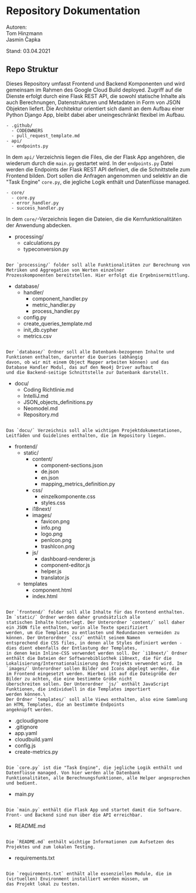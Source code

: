 # Repository Dokumentation

Autoren: \
Tom Hinzmann \
Jasmin Čapka

Stand: 03.04.2021

## Repo Struktur

Dieses Repository umfasst Frontend und Backend Komponenten und wird gemeinsam im Rahmen des Google Cloud Build deployed.
Zugriff auf die Dienste erfolgt durch eine Flask REST API, die sowohl statische Inhalte als auch Berechnungen,
Datenstrukturen und Metadaten in Form von JSON Objekten liefert. Die Architektur orientiert sich damit an dem Aufbau einer
Python Django App, bleibt dabei aber uneingeschränkt flexibel im Aufbau.

```
- .github/
  - CODEOWNERS
  - pull_request_template.md
- api/
  - endpoints.py
```
    
In dem `api/` Verzeichnis liegen die Files, die der Flask App angehören, die wiederum durch die `main.py` gestartet wird.
In der `endpoints.py` Datei werden die Endpoints der Flask REST API definiert, die die Schnittstelle zum Frontend bilden.
Dort sollen die Anfragen angenommen und selektiv an die "Task Engine" `core.py`, die jegliche Logik enthält und Datenflüsse
managed.

```
- core/
  - core.py
  - error_handler.py
  - success_handler.py
```
In dem `core/`-Verzeichnis liegen die Dateien, die die Kernfunktionalitäten der Anwendung abdecken.

- processing/
  - calculations.py
  - typeconversion.py
```

Der `processing/` folder soll alle Funktionalitäten zur Berechnung von Metriken und Aggregation von Werten einzelner
Prozesskomponenten bereitstellen. Hier erfolgt die Ergebnisermittlung.

```
- database/
  - handler/
    - component_handler.py
    - metric_handler.py
    - process_handler.py
  - config.py
  - create_queries_template.md
  - init_db.cypher
  - metrics.csv
```

Der `database/` Ordner soll alle Datenbank-bezogenen Inhalte und Funktionen enthalten, darunter die Queries (abhängig
davon, ob wir mit einem Object Mapper arbeiten können) und das Database Handler Modul, das auf den Neo4j Driver aufbaut
und die Backend-seitige Schnittstelle zur Datenbank darstellt.

```
- docu/
  - Coding Richtlinie.md
  - IntelliJ.md
  - JSON_objects_definitions.py
  - Neomodel.md
  - Repository.md
```

Das `docu/` Verzeichnis soll alle wichtigen Projektdokumentationen, Leitfäden und Guidelines enthalten, die im Repository liegen.

```
- frontend/
  - static/
    - content/
      - component-sections.json
      - de.json
      - en.json
      - mapping_metrics_definition.py
    - css/
      - einzelkomponente.css
      - styles.css
    - i18next/
    - images/
      - favicon.png
      - info.png
      - logo.png
      - penIcon.png
      - trashIcon.png
    - js/
      - dashboard-renderer.js
      - component-editor.js
      - helper.js
      - translator.js
  - templates
    - component.html
    - index.html
```

Der `frontend/` folder soll alle Inhalte für das Frontend enthalten. Im `static/` Ordner werden daher grundsätzlich alle
statischen Inhalte hinterlegt. Der Unterordner `content/` soll daher ein JSON file enthalten, worin alle Texte spezifiziert
werden, um die Templates zu entlasten und Redundanzen vermeiden zu können. Der Unterordner `css/` enthält seinem Namen
entsprechend die CSS files, in denen alle Styles definiert werden - dies dient ebenfalls der Entlastung der Templates,
in denen kein Inline-CSS verwendet werden soll. Der `i18next/` Ordner enthält die Dateien der Softwarebibliothek i18next, die für die Lokalisierung/Internationalisierung des Projekts verwendet wird. Im `images/` Unterordner sollen Bilder und Icons abgelegt werden, die
im Frontend eingesetzt werden. Hierbei ist auf die Dateigröße der Bilder zu achten, die eine bestimmte Größe nicht
überschreiten sollen. Der Unterordner `js/` enthält JavaScript Funktionen, die individuell in die Templates importiert
werden können.\
Der Ordner `templates/` soll alle Views enthalten, also eine Sammlung an HTML Templates, die an bestimmte Endpoints
angeknüpft werden.

```
- .gcloudignore
- .gitignore
- app.yaml
- cloudbuild.yaml
- config.js
- create-metrics.py
```

Die `core.py` ist die "Task Engine", die jegliche Logik enthält und Datenflüsse managed. Von hier werden alle Datenbank
Funktionalitäten, alle Berechnungsfunktionen, alle Helper angesprochen und bedient.

```
- main.py
```

Die `main.py` enthält die Flask App und startet damit die Software. Front- und Backend sind nun über die API erreichbar.

```
- README.md
```

Die `README.md` enthält wichtige Informationen zum Aufsetzen des Projektes und zum lokalen Testing.

```
- requirements.txt
```

Die `requirements.txt` enthält alle essenziellen Module, die im (virtuellen) Environment installiert werden müssen, um
das Projekt lokal zu testen.
